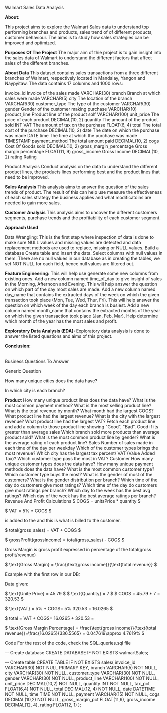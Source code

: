
Walmart Sales Data Analysis

**About:**

This project aims to explore the Walmart Sales data to understand top performing branches and products, sales trend of of different products, customer behaviour. The aims is to study how sales strategies can be improved and optimized.


**Purposes Of The Project**
The major aim of thie project is to gain insight into the sales data of Walmart to understand the different factors that affect sales of the different branches.

**About Data**
This dataset contains sales transactions from a three different branches of Walmart, respectively located in Mandalay, Yangon and Naypyitaw. The data contains 17 columns and 1000 rows:


invoice_id	     Invoice of the sales made	        VARCHAR(30)
branch	         Branch at which sales were made	   VARCHAR(5)
city	           The location of the branch	        VARCHAR(30)
customer_type	       The type of the customer	       VARCHAR(30)
gender	         Gender of the customer making purchase	VARCHAR(10)
product_line         Product line of the product solf	VARCHAR(100)
unit_price	            The price of each product	DECIMAL(10, 2)
quantity	                  The amount of the product sold	INT
VAT	              The amount of tax on the purchase	FLOAT(6, 4)
total	        The total cost of the purchase	DECIMAL(10, 2)
date	         The date on which the purchase was made	DATE
time	            The time at which the purchase was made	TIMESTAMP
payment_method	     The total amount paid	DECIMAL(10, 2)
cogs	           Cost Of Goods sold	DECIMAL(10, 2)
gross_margin_percentage	  Gross margin percentage	FLOAT(11, 9)
gross_income	   Gross Income	    DECIMAL(10, 2)
rating	      Rating

Product Analysis
Conduct analysis on the data to understand the different product lines, the products lines performing best and the product lines that need to be improved.

**Sales Analysis**
This analysis aims to answer the question of the sales trends of product. The result of this can help use measure the effectiveness of each sales strategy the business applies and what modificatoins are needed to gain more sales.

**Customer Analysis**
This analysis aims to uncover the different customers segments, purchase trends and the profitability of each customer segment.

**Approach Used**

Data Wrangling: This is the first step where inspection of data is done to make sure NULL values and missing values are detected and data replacement methods are used to replace, missing or NULL values.
Build a database
Create table and insert the data.
Select columns with null values in them. There are no null values in our database as in creating the tables, we set NOT NULL for each field, hence null values are filtered out.

**Feature Engineering:**  This will help use generate some new columns from existing ones.
Add a new column named time_of_day to give insight of sales in the Morning, Afternoon and Evening. This will help answer the question on which part of the day most sales are made.
Add a new column named day_name that contains the extracted days of the week on which the given transaction took place (Mon, Tue, Wed, Thur, Fri). This will help answer the question on which week of the day each branch is busiest.
Add a new column named month_name that contains the extracted months of the year on which the given transaction took place (Jan, Feb, Mar). Help determine which month of the year has the most sales and profit.

**Exploratory Data Analysis (EDA):** Exploratory data analysis is done to answer the listed questions and aims of this project.

**Conclusion:**

<br>Business Questions To Answer</br>

Generic Question

How many unique cities does the data have?

In which city is each branch?

**Product**
How many unique product lines does the data have?
What is the most common payment method?
What is the most selling product line?
What is the total revenue by month?
What month had the largest COGS?
What product line had the largest revenue?
What is the city with the largest revenue?
What product line had the largest VAT?
Fetch each product line and add a column to those product line showing "Good", "Bad". Good if its greater than average sales
Which branch sold more products than average product sold?
What is the most common product line by gender?
What is the average rating of each product line?
Sales
Number of sales made in each time of the day per weekday
Which of the customer types brings the most revenue?
Which city has the largest tax percent/ VAT (Value Added Tax)?
Which customer type pays the most in VAT?
Customer
How many unique customer types does the data have?
How many unique payment methods does the data have?
What is the most common customer type?
Which customer type buys the most?
What is the gender of most of the customers?
What is the gender distribution per branch?
Which time of the day do customers give most ratings?
Which time of the day do customers give most ratings per branch?
Which day fo the week has the best avg ratings?
Which day of the week has the best average ratings per branch?
Revenue And Profit Calculations
$ COGS = unitsPrice * quantity $

$ VAT = 5% * COGS $

 is added to the 
 and this is what is billed to the customer.

$ total(gross_sales) = VAT + COGS $

$ grossProfit(grossIncome) = total(gross_sales) - COGS $

Gross Margin is gross profit expressed in percentage of the total(gross profit/revenue)

$ \text{Gross Margin} = \frac{\text{gross income}}{\text{total revenue}} $

Example with the first row in our DB:

Data given:

$ \text{Unite Price} = 45.79 $
$ \text{Quantity} = 7 $
$ COGS = 45.79 * 7 = 320.53 $

$ \text{VAT} = 5% * COGS\= 5% 320.53 = 16.0265 $

$ total = VAT + COGS\= 16.0265 + 320.53 = 

$ \text{Gross Margin Percentage} = \frac{\text{gross income}}{\text{total revenue}}\=\frac{16.0265}{336.5565} = 0.047619\\approx 4.7619% $

Code
For the rest of the code, check the SQL_queries.sql file

-- Create database
CREATE DATABASE IF NOT EXISTS walmartSales;

-- Create table
CREATE TABLE IF NOT EXISTS sales(
	invoice_id VARCHAR(30) NOT NULL PRIMARY KEY,
    branch VARCHAR(5) NOT NULL,
    city VARCHAR(30) NOT NULL,
    customer_type VARCHAR(30) NOT NULL,
    gender VARCHAR(30) NOT NULL,
    product_line VARCHAR(100) NOT NULL,
    unit_price DECIMAL(10,2) NOT NULL,
    quantity INT NOT NULL,
    tax_pct FLOAT(6,4) NOT NULL,
    total DECIMAL(12, 4) NOT NULL,
    date DATETIME NOT NULL,
    time TIME NOT NULL,
    payment VARCHAR(15) NOT NULL,
    cogs DECIMAL(10,2) NOT NULL,
    gross_margin_pct FLOAT(11,9),
    gross_income DECIMAL(12, 4),
    rating FLOAT(2, 1)
);


